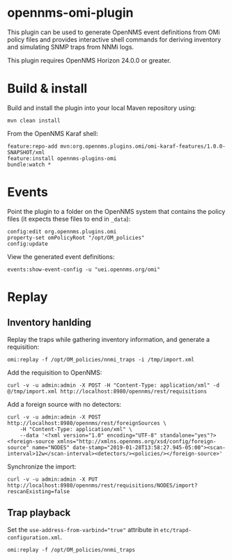 # opennms-omi-plugin

This plugin can be used to generate OpenNMS event definitions from OMi policy files and
provides interactive shell commands for deriving inventory and simulating SNMP traps from
NNMi logs.

This plugin requires OpenNMS Horizon 24.0.0 or greater.

# Build & install

Build and install the plugin into your local Maven repository using:
```
mvn clean install
```

From the OpenNMS Karaf shell:
```
feature:repo-add mvn:org.opennms.plugins.omi/omi-karaf-features/1.0.0-SNAPSHOT/xml
feature:install opennms-plugins-omi
bundle:watch *
```

# Events

Point the plugin to a folder on the OpenNMS system that contains the policy files (it expects these files to end in `_data`):
```
config:edit org.opennms.plugins.omi
property-set omPolicyRoot "/opt/OM_policies"
config:update
```

View the generated event definitions:
```
events:show-event-config -u "uei.opennms.org/omi"
```

# Replay

## Inventory hanlding

Replay the traps while gathering inventory information, and generate a requisition:

```
omi:replay -f /opt/OM_policies/nnmi_traps -i /tmp/import.xml
```

Add the requisition to OpenNMS:
```
curl -v -u admin:admin -X POST -H "Content-Type: application/xml" -d @/tmp/import.xml http://localhost:8980/opennms/rest/requisitions
```

Add a foreign source with no detectors:
```
curl -v -u admin:admin -X POST http://localhost:8980/opennms/rest/foreignSources \
    -H "Content-Type: application/xml" \
    --data '<?xml version="1.0" encoding="UTF-8" standalone="yes"?><foreign-source xmlns="http://xmlns.opennms.org/xsd/config/foreign-source" name="NODES" date-stamp="2019-01-28T13:58:27.945-05:00"><scan-interval>12w</scan-interval><detectors/><policies/></foreign-source>'
```

Synchronize the import:
```
curl -v -u admin:admin -X PUT http://localhost:8980/opennms/rest/requisitions/NODES/import?rescanExisting=false
```

## Trap playback

Set the `use-address-from-varbind="true"` attribute in `etc/trapd-configuration.xml`.

```
omi:replay -f /opt/OM_policies/nnmi_traps
```
